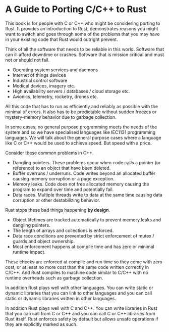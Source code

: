 # A Guide to Porting C\/C++ to Rust

This book is for people with C or C++ who might be considering porting to Rust. It provides an introduction to Rust, demonstrates reasons you might want to switch and goes through some of the problems that you may have in your existing code that Rust would outright prevent.

Think of all the software that needs to be reliable in this world. Software that can ill afford downtime or crashes. Software that is mission critical and must not or should not fail.

* Operating system services and daemons
* Internet of things devices
* Industrial control software
* Medical devices, imagery etc.
* High availability servers / databases / cloud storage etc.
* Avionics, telemetry, rocketry, drones etc.

All this code that has to run as efficiently and reliably as possible with the minimal of errors. It also has to be predictable without sudden freezes or mystery-memory behavior due to garbage collection.

In some cases, no general purpose programming meets the needs of the system and so we have specialised languages like IEC1131 programming languages. We will talk about the general purpose cases where a language like C or C++ would be used to achieve speed. But speed with a price.

Consider these common problems in C++.

* Dangling pointers. These problems occur when code calls a pointer \(or reference\) to an object that have been deleted.
* Buffer overruns \/ underruns. Code writes beyond an allocated buffer causing memory corruption or a page exception.
* Memory leaks. Code does not free allocated memory causing the program to expand over time and potentially fail.
* Data races. Multiple threads write to data at the same time causing data corruption or other destabilizing behavior.

Rust stops these bad things happening **by design**.

* Object lifetimes are tracked automatically to prevent memory leaks and dangling pointers.
* The length of arrays and collections is enforced.
* Data race conditions are prevented by strict enforcement of mutex / guards and object ownership.
* Most enforcement happens at compile time and has zero or minimal runtime impact.

These checks are enforced at compile and run time so they come with zero cost, or at least no more cost than the same code written correctly in C\/C++. And Rust compiles to machine code similar to C\/C++ with no runtime overheads such as garbage collection.

In addition Rust plays well with other languages. You can write static or dynamic libraries that you can link to other languages and you can call static or dynamic libraries written in other languages.

In addition Rust plays well with C and C++. You can write libraries in Rust that you can call from C or C++ and you can call C or C++ libraries from Rust itself. Rust enforces safety by default but allows unsafe operations if they are explicitly marked as such.
